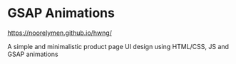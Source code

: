 # GSAP Animations

https://noorelymen.github.io/hwng/

A simple and minimalistic product page UI design using HTML/CSS, JS and GSAP animations
